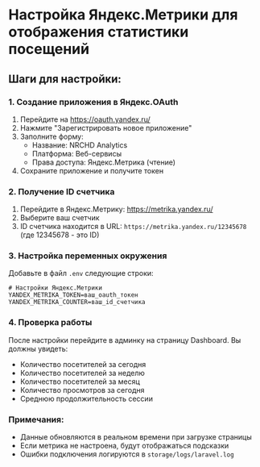 # Настройка Яндекс.Метрики для отображения статистики посещений

## Шаги для настройки:

### 1. Создание приложения в Яндекс.OAuth
1. Перейдите на https://oauth.yandex.ru/
2. Нажмите "Зарегистрировать новое приложение"
3. Заполните форму:
   - Название: NRCHD Analytics
   - Платформа: Веб-сервисы
   - Права доступа: Яндекс.Метрика (чтение)
4. Сохраните приложение и получите токен

### 2. Получение ID счетчика
1. Перейдите в Яндекс.Метрику: https://metrika.yandex.ru/
2. Выберите ваш счетчик
3. ID счетчика находится в URL: `https://metrika.yandex.ru/12345678` (где 12345678 - это ID)

### 3. Настройка переменных окружения
Добавьте в файл `.env` следующие строки:

```env
# Настройки Яндекс.Метрики
YANDEX_METRIKA_TOKEN=ваш_oauth_токен
YANDEX_METRIKA_COUNTER=ваш_id_счетчика
```

### 4. Проверка работы
После настройки перейдите в админку на страницу Dashboard. Вы должны увидеть:
- Количество посетителей за сегодня
- Количество посетителей за неделю
- Количество посетителей за месяц
- Количество просмотров за сегодня
- Среднюю продолжительность сессии

### Примечания:
- Данные обновляются в реальном времени при загрузке страницы
- Если метрика не настроена, будут отображаться подсказки
- Ошибки подключения логируются в `storage/logs/laravel.log` 
